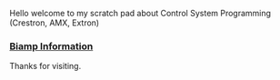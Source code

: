 Hello welcome to my scratch pad about Control System Programming (Crestron, AMX, Extron)

### [Biamp Information](/Biamp/biamp.md)

Thanks for visiting.
